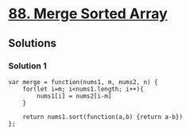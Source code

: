 # [88. Merge Sorted Array](https://leetcode.com/problems/merge-sorted-array/)

## Solutions

### Solution 1

```
var merge = function(nums1, m, nums2, n) {
    for(let i=m; i<nums1.length; i++){
        nums1[i] = nums2[i-m]
    }
    
    return nums1.sort(function(a,b) {return a-b})
};
```